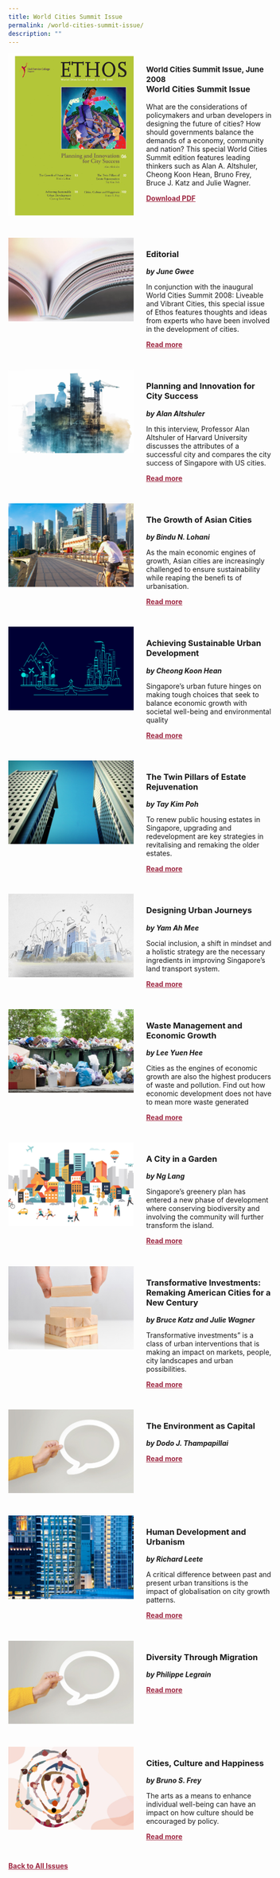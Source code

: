 ```yaml
---
title: World Cities Summit Issue
permalink: /world-cities-summit-issue/
description: ""
---
```

<style>

.back a
{
	color: #9f2943;
	font-weight: bold;
	}
	
.cat
   {
   font-size: 15px;
   }

.text
{
	width: 50%;
}	
	
.img1 img
{
margin-top:25px;	
}	
	
.img img
{
margin-top:15px;	
}		
	
.button1 a
{
	color: #9f2943;
	font-weight:bold;
}
	

.grid-container {
	display: grid;
	grid-template-columns: 50% 50%;
	grid-column-gap: 5%;
	margin-bottom: 5%;
	}	
	
@media only screen and (max-width: 600px) {
	.grid-container {
		display: block;
	}
}	
</style>


<div class="grid-container">
	<div><img src="/images/Ethos_Images/Ethos_World_Cities_SummitIssue/Ethos_WCS.jpg"></div>
	<div>
		<h3><span class="cat">World Cities Summit Issue, June 2008</span><br>World Cities Summit Issue</h3>
		<p>What are the considerations of policymakers and urban developers in designing the future of cities? How should governments balance the demands of a economy, community and nation?  This special World Cities Summit edition features leading thinkers such as Alan A. Altshuler, Cheong Koon Hean, Bruno Frey, Bruce J. Katz and Julie Wagner.</p>
		<div class="button1"><a target="_blank" href="https://file.go.gov.sg/ethos-world-cities-summit-issue.pdf">Download PDF</a></div>
	</div>
</div>

<br>

<div class="grid-container">
	<div><img src="/images/Landing_Banner_Images/tile_editorial.jpg"></div>
	<div>
		<h3>Editorial</h3>
		<b><i>by June Gwee</i></b>
		<p>In conjunction with the inaugural World Cities Summit 2008: Liveable and Vibrant Cities, this special issue of Ethos features thoughts and ideas from experts who have been involved in the development of cities.</p>
		<div class="button1"><a href="/world-cities-summit-issue/editorial/">Read more</a></div>
	</div>
</div>

<br>

<div class="grid-container">
	<div><img src="/images/Cropped_images/World%20Cities%20Summit%20Issue/WorldSummit_Teaser_PlanningAndInnovating.jpg"></div>
	<div>
		<h3>Planning and Innovation for City Success</h3>
		<b><i>by Alan Altshuler</i></b>
		<p>In this interview, Professor Alan Altshuler of Harvard University discusses the attributes of a successful city and compares the city success of Singapore with US cities.</p>
		<div class="button1"><a href="/world-cities-summit-issue/planning-and-innovation-for-city-success/">Read more</a></div>
	</div>
</div>

<br>

<div class="grid-container">
	<div><img src="/images/Cropped_images/World%20Cities%20Summit%20Issue/WorldSummit_Teaser_The_Growth_Of_Asian_Cities.jpg"></div>
	<div>
		<h3>The Growth of Asian Cities</h3>
		<b><i>by Bindu N. Lohani</i></b>
		<p>As the main economic engines of growth, Asian cities are increasingly challenged to ensure sustainability while reaping the benefi ts of urbanisation.</p>
		<div class="button1"><a href="/world-cities-summit-issue/the-growth-of-asian-cities/">Read more</a></div>
	</div>
</div>

<br>


<div class="grid-container">
	<div><img src="/images/Cropped_images/World%20Cities%20Summit%20Issue/WorldSummit_Teaser_AchievingSustainable.jpg"></div>
	<div>
		<h3>Achieving Sustainable Urban Development</h3>
		<b><i>by Cheong Koon Hean</i></b>
		<p>Singapore’s urban future hinges on making tough choices that seek to balance economic growth with societal well-being and environmental quality</p>
		<div class="button1"><a href="/world-cities-summit-issue/achieving-sustainable-urban-development/">Read more</a></div>
	</div>
</div>

<br>

<div class="grid-container">
	<div><img src="/images/Cropped_images/World%20Cities%20Summit%20Issue/WorldSummit_Teaser_thetwintowers.jpg"></div>
	<div>
		<h3>The Twin Pillars of Estate Rejuvenation</h3>
		<b><i>by Tay Kim Poh</i></b>
		<p>To renew public housing estates in Singapore, upgrading and redevelopment are key strategies in revitalising and remaking the older estates.</p>
		<div class="button1"><a href="/world-cities-summit-issue/the-twin-pillars-of-estate-rejuvenation/">Read more</a></div>
	</div>
</div>

<br>

<div class="grid-container">
	<div><img src="/images/Cropped_images/World%20Cities%20Summit%20Issue/WorldSummit_Teaser_Cities_Designing_Urban_Journeys.jpg"></div>
	<div>
		<h3>Designing Urban Journeys</h3>
		<b><i>by Yam Ah Mee</i></b>
		<p>Social inclusion, a shift in mindset and a holistic strategy are the necessary ingredients in improving Singapore’s land transport system.</p>
		<div class="button1"><a href="/world-cities-summit-issue/designing-urban-journeys/">Read more</a></div>
	</div>
</div>

<br>

<div class="grid-container">
	<div><img src="/images/Cropped_images/World%20Cities%20Summit%20Issue/WorldSummit_Teaser_waste_management.jpg"></div>
	<div>
		<h3>Waste Management and Economic Growth</h3>
		<b><i>by Lee Yuen Hee</i></b>
		<p>Cities as the engines of economic growth are also the highest producers of waste and pollution. Find out how economic development does not have to mean more waste generated</p>
		<div class="button1"><a href="/world-cities-summit-issue/waste-management-and-economic-growth/">Read more</a></div>
	</div>
</div>

<br>

<div class="grid-container">
	<div><img src="/images/Cropped_images/World%20Cities%20Summit%20Issue/WorldSummit_Teaser_City_In_A_Garden.jpg"></div>
	<div>
		<h3>A City in a Garden</h3>
		<b><i>by Ng Lang</i></b>
		<p>Singapore’s greenery plan has entered a new phase of development where conserving biodiversity and involving the community will further transform the island.</p>
		<div class="button1"><a href="/world-cities-summit-issue/a-city-in-a-garden/">Read more</a></div>
	</div>
</div>

<br>

<div class="grid-container">
	<div><img src="/images/Cropped_images/World%20Cities%20Summit%20Issue/WorldSummit_Teaser_Transformative_Investments.jpg"></div>
	<div>
		<h3>Transformative Investments: Remaking American Cities for a New Century</h3>
		<b><i>by Bruce Katz and Julie Wagner</i></b>
		<p>Transformative investments” is a class of urban interventions that is making an impact on markets, people, city landscapes and urban possibilities.</p>
		<div class="button1"><a href="/world-cities-summit-issue/transformative-investments-remaking-american-cities-for-a-new-century/">Read more</a></div>
	</div>
</div>

<br>

<div class="grid-container">
	<div><img src="/images/Landing_Banner_Images/tile_opinion.jpg"></div>
	<div>
		<h3>The Environment as Capital</h3>
		<b><i>by Dodo J. Thampapillai</i></b>
		<p></p>
		<div class="button1"><a href="/world-cities-summit-issue/opinion-the-environment-as-capital/">Read more</a></div>
	</div>
</div>

<br>

<div class="grid-container">
	<div><img src="/images/Cropped_images/World%20Cities%20Summit%20Issue/WorldSummit_Teaser_Human_Development_And_Urbanisation.jpg"></div>
	<div>
		<h3>Human Development and Urbanism</h3>
		<b><i>by Richard Leete</i></b>
		<p>A critical difference between past and present urban transitions is the impact of globalisation on city growth patterns.</p>
		<div class="button1"><a href="/world-cities-summit-issue/human-development-and-urbanisation/">Read more</a></div>
	</div>
</div>

<br>

<div class="grid-container">
	<div><img src="/images/Landing_Banner_Images/tile_opinion.jpg"></div>
	<div>
		<h3>Diversity Through Migration</h3>
		<b><i>by Philippe Legrain</i></b>
		<p></p>
		<div class="button1"><a href="/world-cities-summit-issue/diversity-through-migration/">Read more</a></div>
	</div>
</div>

<br>

<div class="grid-container">
	<div><img src="/images/Cropped_images/World%20Cities%20Summit%20Issue/WorldSummit_Teaser_Cities_Culture_And_Happiness.jpg"></div>
	<div>
		<h3>Cities, Culture and Happiness</h3>
		<b><i>by Bruno S. Frey</i></b>
		<p>The arts as a means to enhance individual well-being can have an impact on how culture should be encouraged by policy.</p>
		<div class="button1"><a href="/world-cities-summit-issue/cities-culture-and-happiness/">Read more</a></div>
	</div>
</div>

<br>

<div class="back">
<a href="/all-issues/">Back to All Issues</a>
</div>